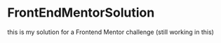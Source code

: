 # FrontEndMentorSolution

this is my solution for a Frontend Mentor challenge (still working in this)
